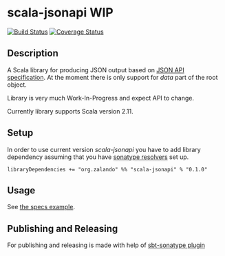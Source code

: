 # scala-jsonapi WIP

[![Build Status](https://travis-ci.org/zalando/scala-jsonapi.svg)](https://travis-ci.org/zalando/scala-jsonapi)
[![Coverage Status](https://coveralls.io/repos/zalando/scala-jsonapi/badge.svg?branch=master&service=github)](https://coveralls.io/github/zalando/scala-jsonapi?branch=master)

## Description

A Scala library for producing JSON output based on [JSON API specification](http://jsonapi.org/). At the moment there is only support for _data_ part of the root object.

Library is very much Work-In-Progress and expect API to change.

Currently library supports Scala version 2.11.

## Setup

In order to use current version _scala-jsonapi_ you have to add library dependency assuming that you have [sonatype resolvers](http://www.scala-sbt.org/0.13/docs/Resolvers.html#Maven) set up.

    libraryDependencies += "org.zalando" %% "scala-jsonapi" % "0.1.0"

## Usage

See [the specs example](src/test/scala/org/zalando/jsonapi/json/JsonapiJsonFormatSpec.scala).

## Publishing and Releasing

For publishing and releasing is made with help of [sbt-sonatype plugin](https://github.com/xerial/sbt-sonatype)